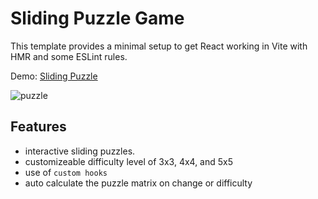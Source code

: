# Sliding Puzzle Game

This template provides a minimal setup to get React working in Vite with HMR and some ESLint rules.

Demo: [Sliding Puzzle](https://sliding-puzzle-chi.vercel.app/)

![puzzle](https://github.com/HubertTGit/sliding-puzzle/assets/98665493/36e005f1-78a8-4da3-a87a-f9ec9848822d)

## Features

- interactive sliding puzzles.
- customizeable difficulty level of 3x3, 4x4, and 5x5
- use of `custom hooks`
- auto calculate the puzzle matrix on change or difficulty
